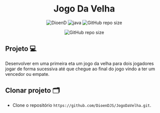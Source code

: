 <h1 align="center"> Jogo Da Velha</h1>
<!-- <h1 align="center"><img src="" height="60" width="65" alt="" /> NLW 07º HEAT</h1> -->

<p align="center">
    <img src="https://img.shields.io/static/v1?label=DioenD&message=Java&color=d2cca1&labelColor=757780" alt="DioenD">
    <img src="https://img.shields.io/static/v1?label=Jogo&message= Da Velha&color=202024&labelColor=41356b" alt="java">
    <img alt="GitHub repo size" src="https://img.shields.io/github/repo-size/DioenDJS/Spotufy-Tailwind" >
</p>

<p align="center">
    <img alt="GitHub repo size" src="assets/project.gif" >
</p>

## Projeto :computer:

Desenvolver em uma primeira eta um jogo da velha para dois jogadores jogar de forma sucessiva até que chegue ao final do
jogo vindo a ter um vencedor ou empate.

## Clonar projeto :card_index_dividers:

- Clone o repositório `https://github.com/DioenDJS/JogoDaVelha.git`.



